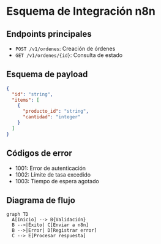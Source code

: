# Esquema de Integración n8n

## Endpoints principales
- `POST /v1/ordenes`: Creación de órdenes
- `GET /v1/ordenes/{id}`: Consulta de estado

## Esquema de payload
```json
{
  "id": "string",
  "items": [
    {
      "producto_id": "string",
      "cantidad": "integer"
    }
  ]
}
```

## Códigos de error
- 1001: Error de autenticación
- 1002: Límite de tasa excedido
- 1003: Tiempo de espera agotado

## Diagrama de flujo
```mermaid
graph TD
  A[Inicio] --> B{Validación}
  B -->|Éxito| C[Enviar a n8n]
  B -->|Error| D[Registrar error]
  C --> E[Procesar respuesta]
```